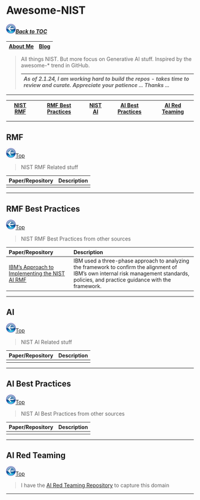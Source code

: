 # Awesome-NIST
#### _[<img src="images/back_button_2.png" width="25" height="25">Back to TOC](https://github.com/xsankar/Awesome-Awesome-LLM)_
>
| [About Me](https://ksankar.medium.com/about-me-the-pitter-patter-of-small-feats-de22f4c36ea6) | [Blog](https://ksankar.medium.com) |
| :- | :- |
> All things NIST. But more focus on Generative AI stuff. Inspired by the awesome-* trend in GitHub.
>
> |***As of 2.1.24, I am working hard to build the repos - takes time to review and curate. Appreciate your patience ... Thanks ...***|
> | :- |
> 
***
>
| [NIST RMF](#rmf) | [RMF Best Practices](#rmf-best-practices) | [NIST AI](#ai) | [AI Best Practices](#ai-best-practices) | [AI Red Teaming](#ai-red-teaming) |
| :-: | :-: | :-: | :-: | :-: |
---
## RMF
[<img src="images/back_button_2.png" width="25" height="25">Top](#back-to-toc)
> NIST RMF Related stuff
> >
| Paper/Repository | Description | 
| :- | :- |
|  |  |
***
## RMF Best Practices
[<img src="images/back_button_2.png" width="25" height="25">Top](#back-to-toc)
> NIST RMF Best Practices from other sources
> 
| Paper/Repository | Description | 
| :- | :- |
| [IBM’s Approach to Implementing the NIST AI RMF](https://www.ibm.com/policy/ibms-approach-to-implementing-the-nist-ai-rmf/) | IBM used a three-phase approach to analyzing the framework to confirm the alignment of IBM’s own internal risk management standards, policies, and practice guidance with the framework. |
***
## AI
[<img src="images/back_button_2.png" width="25" height="25">Top](#back-to-toc)
> NIST AI Related stuff
> >
| Paper/Repository | Description | 
| :- | :- |
|  |  |
***
## AI Best Practices
[<img src="images/back_button_2.png" width="25" height="25">Top](#back-to-toc)
> NIST AI Best Practices from other sources
> 
| Paper/Repository | Description | 
| :- | :- |
| |  |
***
## AI Red Teaming
[<img src="images/back_button_2.png" width="25" height="25">Top](#back-to-toc)
> I have the [AI Red Teaming Repository](https://github.com/xsankar/AI-Red-Teaming) to capture this domain
---
